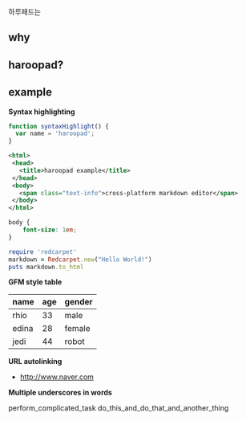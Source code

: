 하루패드는 

## why

## haroopad?

## example

**Syntax highlighting**

```js
function syntaxHighlight() {
  var name = 'haroopad';
}
```

```xml
<html>
 <head>
   <title>haroopad example</title>
 </head>
 <body>
   <span class="text-info">cross-platform markdown editor</span>
 </body>
</html>
```

```css
body {
	font-size: 1em;
}
```

```ruby
require 'redcarpet'
markdown = Redcarpet.new("Hello World!")
puts markdown.to_html
```

**GFM style table**

name | age | gender
---|---|---|
rhio | 33 | male
edina | 28 | female
jedi | 44 | robot


**URL autolinking**

* http://www.naver.com

**Multiple underscores in words**

perform_complicated_task
do_this_and_do_that_and_another_thing



